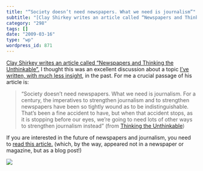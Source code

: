 ```yaml
---
title: "“Society doesn’t need newspapers. What we need is journalism”"
subtitle: "[Clay Shirkey writes an article called “Newspapers and Thinking the Unthinkable”.](http://www.shirky..."
category: "298"
tags: []
date: "2009-03-16"
type: "wp"
wordpress_id: 871
---
```

[Clay Shirkey writes an article called “Newspapers and Thinking the Unthinkable”.](http://www.shirky.com/weblog/2009/03/newspapers-and-thinking-the-unthinkable/) I thought this was an excellent discussion about a topic [I’ve written, with much less insight](/2009/02/14/saving-the-newspapers/), in the past. For me a crucial passage of his article is:
> “Society doesn’t need newspapers. What we need is journalism. For a century, the imperatives to strengthen journalism and to strengthen newspapers have been so tightly wound as to be indistinguishable. That’s been a fine accident to have, but when that accident stops, as it is stopping before our eyes, we’re going to need lots of other ways to strengthen journalism instead” (from [Thinking the Unthinkable](http://www.shirky.com/weblog/2009/03/newspapers-and-thinking-the-unthinkable/))

If you are interested in the future of newspapers and journalism, you need to [read this article.](http://www.shirky.com/weblog/2009/03/newspapers-and-thinking-the-unthinkable/) (which, by the way, appeared not in a newspaper or magazine, but as a blog post!)

![](https://i0.wp.com/img.zemanta.com/pixy.gif?w=584)